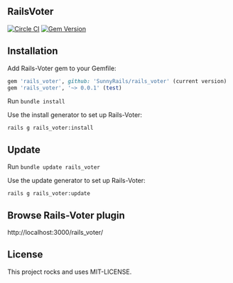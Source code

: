 RailsVoter
----------------------  

[![Circle CI](https://circleci.com/gh/SunnyRails/rails_voter.svg?style=shield&circle-token=aa51701fe53fc68f4cc3705b3354fda11c9a0ce2)](https://circleci.com/gh/SunnyRails/rails_voter)
[![Gem Version](https://badge.fury.io/rb/rails_voter.svg)](https://badge.fury.io/rb/rails_voter)  

Installation
----------------------

Add Rails-Voter gem to your Gemfile:

```ruby
gem 'rails_voter', github: 'SunnyRails/rails_voter' (current version)
gem 'rails_voter', '~> 0.0.1' (test)
```

Run `bundle install`

Use the install generator to set up Rails-Voter:

```shell
rails g rails_voter:install
```

Update
----------------------

Run `bundle update rails_voter`

Use the update generator to set up Rails-Voter:

```shell
rails g rails_voter:update
```
Browse Rails-Voter plugin
----------------------

http://localhost:3000/rails_voter/

License
----------------
This project rocks and uses MIT-LICENSE.
